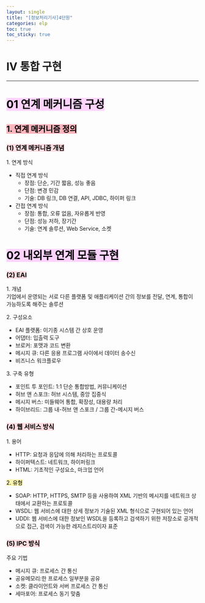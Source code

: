 ```yaml
---
layout: single
title: "[정보처리기사]4단원"
categories: elp
toc: true
toc_sticky: true
---
```


# IV 통합 구현

---

# <mark style='background-color: #fed3fe'>01 연계 메커니즘 구성</mark>

## <mark style='background-color: #fdb5bd'>1. 연계 메커니즘 정의</mark>

### <mark style='background-color: #ffdce0'>(1) 연계 메커니즘 개념</mark>

1\. 연계 방식

- 직접 연계 방식
  - 장점: 단순, 기간 짧음, 성능 좋음
  - 단점: 변경 민감
  - 기술: DB 링크, DB 연결, API, JDBC, 하이퍼 링크
- 간접 연계 방식
  - 장점: 통합, 오류 없음, 자유롭게 반영
  - 단점: 성능 저하, 장기간
  - 기술: 연계 솔루션, Web Service, 소켓

# <mark style='background-color: #fed3fe'>02 내외부 연계 모듈 구현</mark>

### <mark style='background-color: #ffdce0'>(2) EAI</mark>

1\. 개념  
기업에서 운영되는 서로 다른 플랫폼 및 애플리케이션 간의 정보를 전달, 연계, 통합이 가능하도록 해주는 솔루션

2\. 구성요소

- EAI 플랫폼: 이기종 시스템 간 상호 운영
- 어댑터: 입출력 도구
- 브로커: 포맷과 코드 변환
- 메시지 큐: 다른 응용 프로그램 사이에서 데이터 송수신
- 비즈니스 워크플로우

3\. 구축 유형

- 포인트 투 포인트: 1:1 단순 통합방법, 커뮤니케이션
- 허브 앤 스포크: 허브 시스템, 중앙 집중식
- 메시지 버스: 미들웨어 통합, 확장성, 대용량 처리
- 하이브리드: 그룹 내-허브 앤 스포크 / 그룹 간-메시지 버스

### <mark style='background-color: #ffdce0'>(4) 웹 서비스 방식</mark>

1\. 용어

- HTTP: 요청과 응답에 의해 처리하는 프로토콜
- 하이퍼텍스트: 네트워크, 하이퍼링크
- HTML: 기초적인 구성요소, 마크업 언어

<mark style='background-color: #fff5b1'>2. 유형</mark>

- SOAP: HTTP, HTTPS, SMTP 등을 사용하여 XML 기반의 메시지를 네트워크 상태에서 교환하는 프로토콜
- WSDL: 웹 서비스에 대한 상세 정보가 기술된 XML 형식으로 구현되어 있는 언어
- UDDI: 웹 서비스에 대한 정보인 WSDL을 등록하고 검색하기 위한 저장소로 공개적으로 접근, 검색이 가능한 레지스트리이자 표준

### <mark style='background-color: #ffdce0'>(5) IPC 방식</mark>

주요 기법

- 메시지 큐: 프로세스 간 통신
- 공유메모리:한 프로세스 일부분을 공유
- 소켓: 클라이언트와 서버 프로세스 간 통신
- 세마포어: 프로세스 동기 맞춤
